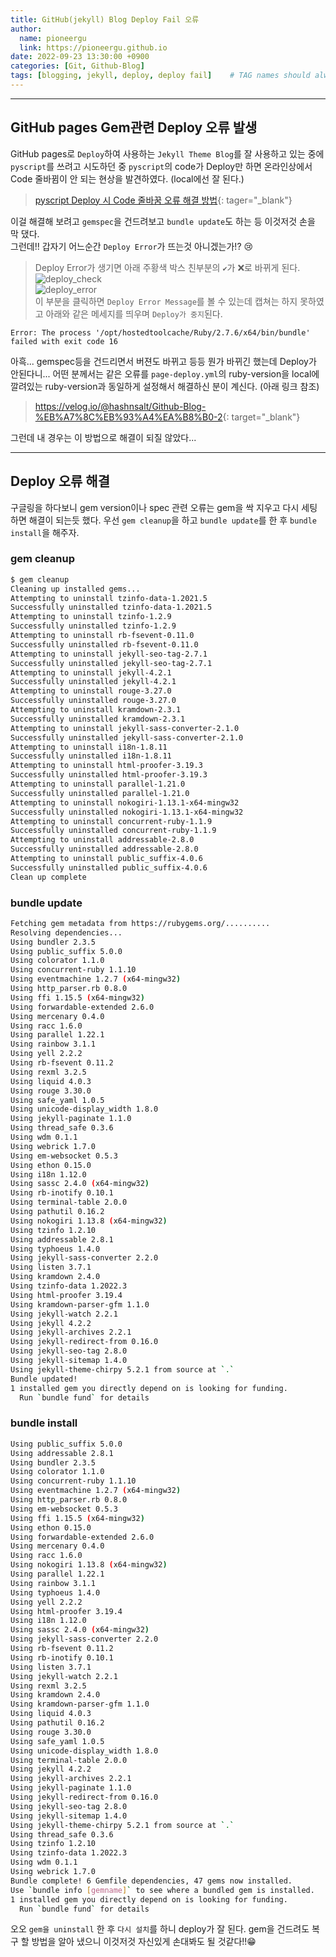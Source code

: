 ```yaml
---
title: GitHub(jekyll) Blog Deploy Fail 오류
author:
  name: pioneergu
  link: https://pioneergu.github.io
date: 2022-09-23 13:30:00 +0900
categories: [Git, Github-Blog]
tags: [blogging, jekyll, deploy, deploy fail]    # TAG names should always be lowercase
---
```


---
## **GitHub pages Gem관련 Deploy 오류 발생**

GitHub pages로 `Deploy`하여 사용하는 `Jekyll Theme Blog`를 잘 사용하고 있는 중에 `pyscript`를 쓰려고 시도하던 중 `pyscript`의 code가 Deploy만 하면 온라인상에서 Code 줄바뀜이 안 되는 현상을 발견하였다. (local에선 잘 된다.)  
> [pyscript Deploy 시 Code 줄바꿈 오류 해결 방법](https://pioneergu.github.io/posts/pyscript/){: tager="_blank"}  

이걸 해결해 보려고 `gemspec`을 건드려보고 `bundle update`도 하는 등 이것저것 손을 막 댔다.  
그런데!! 갑자기 어느순간 `Deploy Error`가 뜨는것 아니겠는가!? 😢

> Deploy Error가 생기면 아래 주황색 박스 친부분의 `✔`가 ❌로 바뀌게 된다.
> ![deploy_check](https://dsm01pap007files.storage.live.com/y4mJTYJPpqVHYhF6g1fogEDls6JYv27AOl3hrY6Hcea6MnsveCNWOL-blrxRUF0wOnweZazIzLGvWaKNIh-YNAdCjLg6twgg7bWzj4C7GlIwy6L3whgWGzwdrSJmenCk1BuA0N7XPmEzDMnJGFvMevtUBN2djwO-KFB2aZvTfTWfKqKtGAiVjUjNCS0rXByQN1j?width=559&height=108&cropmode=none)  
> ![deploy_error](https://dsm01pap007files.storage.live.com/y4mlOFSI86bWnEaSamepUj2L0cEfbFz4cMBGYb_K2gHf254i3Zwzl68Fs41hcPdHl8edDb6xBSL0SOSIfOs0AiaGsokAspRyi__pfOVC7MG1ZxN8Qs593Jtk1XhzrvS4-0Ujppa1zVGQRl5HG_lmP0rcEGpQSAtvd3Qt184SEqDm4Vu4sHNs9LoZhdeyEG9dSPy?width=284&height=76&cropmode=none)  
> 이 부분을 클릭하면 `Deploy Error Message`를 볼 수 있는데 캡쳐는 하지 못하였고 아래와 같은 메세지를 띄우며 `Deploy가 중지`된다.

```text
Error: The process '/opt/hostedtoolcache/Ruby/2.7.6/x64/bin/bundle' failed with exit code 16
```

아흑... gemspec등을 건드리면서 버젼도 바뀌고 등등 뭔가 바뀌긴 했는데 Deploy가 안된다니...
어떤 분께서는 같은 오류를 `page-deploy.yml`의 ruby-version을 local에 깔려있는 ruby-version과 동일하게 설정해서 해결하신 분이 계신다. (아래 링크 참조)
> <https://velog.io/@hashnsalt/Github-Blog-%EB%A7%8C%EB%93%A4%EA%B8%B0-2>{: target="_blank"}

그런데 내 경우는 이 방법으로 해결이 되질 않았다...

---
## **Deploy 오류 해결**
구글링을 하다보니 gem version이나 spec 관련 오류는 gem을 싹 지우고 다시 세팅 하면 해결이 되는듯 했다.
우선 `gem cleanup`을 하고 `bundle update`를 한 후 `bundle install`을 해주자.  

### gem cleanup
```bash
$ gem cleanup
Cleaning up installed gems...
Attempting to uninstall tzinfo-data-1.2021.5
Successfully uninstalled tzinfo-data-1.2021.5
Attempting to uninstall tzinfo-1.2.9
Successfully uninstalled tzinfo-1.2.9
Attempting to uninstall rb-fsevent-0.11.0
Successfully uninstalled rb-fsevent-0.11.0
Attempting to uninstall jekyll-seo-tag-2.7.1
Successfully uninstalled jekyll-seo-tag-2.7.1
Attempting to uninstall jekyll-4.2.1
Successfully uninstalled jekyll-4.2.1
Attempting to uninstall rouge-3.27.0
Successfully uninstalled rouge-3.27.0
Attempting to uninstall kramdown-2.3.1
Successfully uninstalled kramdown-2.3.1
Attempting to uninstall jekyll-sass-converter-2.1.0
Successfully uninstalled jekyll-sass-converter-2.1.0
Attempting to uninstall i18n-1.8.11
Successfully uninstalled i18n-1.8.11
Attempting to uninstall html-proofer-3.19.3
Successfully uninstalled html-proofer-3.19.3
Attempting to uninstall parallel-1.21.0
Successfully uninstalled parallel-1.21.0
Attempting to uninstall nokogiri-1.13.1-x64-mingw32
Successfully uninstalled nokogiri-1.13.1-x64-mingw32
Attempting to uninstall concurrent-ruby-1.1.9
Successfully uninstalled concurrent-ruby-1.1.9
Attempting to uninstall addressable-2.8.0
Successfully uninstalled addressable-2.8.0
Attempting to uninstall public_suffix-4.0.6
Successfully uninstalled public_suffix-4.0.6
Clean up complete
```
### bundle update
```bash
Fetching gem metadata from https://rubygems.org/..........
Resolving dependencies...
Using bundler 2.3.5
Using public_suffix 5.0.0
Using colorator 1.1.0
Using concurrent-ruby 1.1.10
Using eventmachine 1.2.7 (x64-mingw32)
Using http_parser.rb 0.8.0
Using ffi 1.15.5 (x64-mingw32)
Using forwardable-extended 2.6.0
Using mercenary 0.4.0
Using racc 1.6.0
Using parallel 1.22.1
Using rainbow 3.1.1
Using yell 2.2.2
Using rb-fsevent 0.11.2
Using rexml 3.2.5
Using liquid 4.0.3
Using rouge 3.30.0
Using safe_yaml 1.0.5
Using unicode-display_width 1.8.0
Using jekyll-paginate 1.1.0
Using thread_safe 0.3.6
Using wdm 0.1.1
Using webrick 1.7.0
Using em-websocket 0.5.3
Using ethon 0.15.0
Using i18n 1.12.0
Using sassc 2.4.0 (x64-mingw32)
Using rb-inotify 0.10.1
Using terminal-table 2.0.0
Using pathutil 0.16.2
Using nokogiri 1.13.8 (x64-mingw32)
Using tzinfo 1.2.10
Using addressable 2.8.1
Using typhoeus 1.4.0
Using jekyll-sass-converter 2.2.0
Using listen 3.7.1
Using kramdown 2.4.0
Using tzinfo-data 1.2022.3
Using html-proofer 3.19.4
Using kramdown-parser-gfm 1.1.0
Using jekyll-watch 2.2.1
Using jekyll 4.2.2
Using jekyll-archives 2.2.1
Using jekyll-redirect-from 0.16.0
Using jekyll-seo-tag 2.8.0
Using jekyll-sitemap 1.4.0
Using jekyll-theme-chirpy 5.2.1 from source at `.`
Bundle updated!
1 installed gem you directly depend on is looking for funding.
  Run `bundle fund` for details
```
### bundle install
```bash
Using public_suffix 5.0.0
Using addressable 2.8.1
Using bundler 2.3.5
Using colorator 1.1.0
Using concurrent-ruby 1.1.10
Using eventmachine 1.2.7 (x64-mingw32)
Using http_parser.rb 0.8.0
Using em-websocket 0.5.3
Using ffi 1.15.5 (x64-mingw32)
Using ethon 0.15.0
Using forwardable-extended 2.6.0
Using mercenary 0.4.0
Using racc 1.6.0
Using nokogiri 1.13.8 (x64-mingw32)
Using parallel 1.22.1
Using rainbow 3.1.1
Using typhoeus 1.4.0
Using yell 2.2.2
Using html-proofer 3.19.4
Using i18n 1.12.0
Using sassc 2.4.0 (x64-mingw32)
Using jekyll-sass-converter 2.2.0
Using rb-fsevent 0.11.2
Using rb-inotify 0.10.1
Using listen 3.7.1
Using jekyll-watch 2.2.1
Using rexml 3.2.5
Using kramdown 2.4.0
Using kramdown-parser-gfm 1.1.0
Using liquid 4.0.3
Using pathutil 0.16.2
Using rouge 3.30.0
Using safe_yaml 1.0.5
Using unicode-display_width 1.8.0
Using terminal-table 2.0.0
Using jekyll 4.2.2
Using jekyll-archives 2.2.1
Using jekyll-paginate 1.1.0
Using jekyll-redirect-from 0.16.0
Using jekyll-seo-tag 2.8.0
Using jekyll-sitemap 1.4.0
Using jekyll-theme-chirpy 5.2.1 from source at `.`
Using thread_safe 0.3.6
Using tzinfo 1.2.10
Using tzinfo-data 1.2022.3
Using wdm 0.1.1
Using webrick 1.7.0
Bundle complete! 6 Gemfile dependencies, 47 gems now installed.
Use `bundle info [gemname]` to see where a bundled gem is installed.
1 installed gem you directly depend on is looking for funding.
  Run `bundle fund` for details

```

오오 `gem을 uninstall` 한 후 `다시 설치`를 하니 deploy가 잘 된다.
gem을 건드려도 복구 할 방법을 알아 냈으니 이것저것 자신있게 손대봐도 될 것같다!!😁